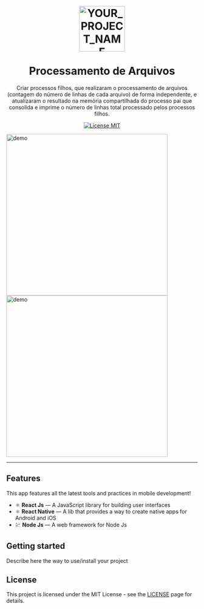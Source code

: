 <h1 align="center">
<br>
  <img src="https://cdn.icon-icons.com/icons2/906/PNG/512/processing-file_icon-icons.com_69974.png" alt="YOUR_PROJECT_NAME" width="120">
<br>
<br>
Processamento de Arquivos
</h1>

<p align="center">Criar processos filhos, que realizaram o processamento de arquivos (contagem do número de linhas de cada arquivo) de forma independente, e atualizaram o resultado na memória compartilhada do processo pai que consolida e imprime o número de linhas total processado pelos processos filhos.</p>

<p align="center">
  <a href="https://opensource.org/licenses/MIT">
    <img src="https://img.shields.io/badge/License-MIT-blue.svg" alt="License MIT">
  </a>
</p>

[//]: # (Add your gifs/images here:)
<div>
  <img src="IMAGE_1_URL" alt="demo" height="425">
  <img src="IMAGE_2_URL" alt="demo" height="425">
</div>

<hr />

## Features
[//]: # (Add the features of your project here:)
This app features all the latest tools and practices in mobile development!

- ⚛️ **React Js** — A JavaScript library for building user interfaces
- ⚛️ **React Native** — A lib that provides a way to create native apps for Android and iOS
- 💹 **Node Js** — A web framework for Node Js

## Getting started

Describe here the way to use/install your project


## License

This project is licensed under the MIT License - see the [LICENSE](https://opensource.org/licenses/MIT) page for details.

